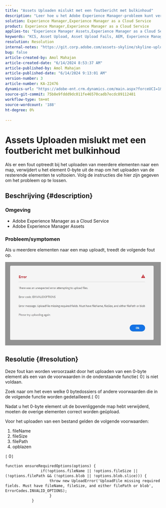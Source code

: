 ```yaml
---
title: "Assets Uploaden mislukt met een foutbericht met bulkinhoud"
description: "Leer hoe u het Adobe Experience Manager-probleem kunt verhelpen waarbij het uploaden van meerdere middelen naar een map een fout in het veld \"EINVALIDOPTIONS\" veroorzaakt."
solution: Experience Manager,Experience Manager as a Cloud Service
product: Experience Manager,Experience Manager as a Cloud Service
applies-to: "Experience Manager Assets,Experience Manager as a Cloud Service"
keywords: "KCS, Asset Upload, Asset Upload Fails, AEM, Experience Manager as a Cloud Service, AEMaaCS"
resolution: Resolution
internal-notes: "https://git.corp.adobe.com/assets-skyline/skyline-upload/blob/6d124d4083060e139b2e2d6ac99b33087bc85a53/src/upload-file.js#L32"
bug: false
article-created-by: Amol Mahajan
article-created-date: "6/14/2024 8:53:37 AM"
article-published-by: Amol Mahajan
article-published-date: "6/14/2024 9:13:01 AM"
version-number: 3
article-number: KA-22476
dynamics-url: "https://adobe-ent.crm.dynamics.com/main.aspx?forceUCI=1&pagetype=entityrecord&etn=knowledgearticle&id=4f47d28f-2b2a-ef11-840b-000d3a34c086"
source-git-commit: 75b8e9fddd9dc011fe46570cadb7ecdc89112481
workflow-type: tm+mt
source-wordcount: '188'
ht-degree: 0%

---
```


# Assets Uploaden mislukt met een foutbericht met bulkinhoud


Als er een fout optreedt bij het uploaden van meerdere elementen naar een map, verwijdert u het element 0-byte uit de map om het uploaden van de resterende elementen te voltooien. Volg de instructies die hier zijn gegeven om het probleem op te lossen.

## Beschrijving {#description}


### <b>Omgeving</b>

- Adobe Experience Manager as a Cloud Service
- Adobe Experience Manager Assets


### <b>Probleem/symptomen</b>

Als u meerdere elementen naar een map uploadt, treedt de volgende fout op.

![](assets/___5147d28f-2b2a-ef11-840b-000d3a34c086___.jpeg)


## Resolutie {#resolution}


Deze fout kan worden veroorzaakt door het uploaden van een 0-byte element als een van de voorwaarden in de onderstaande functie`[` 0`]`  is niet voldaan.

Zoek naar om het even welke 0 bytedossiers of andere voorwaarden die in de volgende functie worden gedetailleerd.`[` 0`]`

Nadat u het 0-byte element uit de bovenliggende map hebt verwijderd, moeten de overige elementen correct worden geüpload.

Voor het uploaden van een bestand gelden de volgende voorwaarden:

1. fileName
2. fileSize
3. filePath
4. opblazen


`[` 0`]`


```none
function ensureRequiredOptions(options) {
                if(!options.fileName || !options.fileSize || (!options.filePath && (!options.blob || !options.blob.slice))) {
                    throw new UploadError('UploadFile missing required fields. Must have fileName, fileSize, and either filePath or blob', ErrorCodes.INVALID_OPTIONS);
                    }
            }
```

